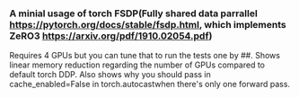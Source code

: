 ### A minial usage of torch FSDP(Fully shared data parrallel https://pytorch.org/docs/stable/fsdp.html, which implements ZeRO3 https://arxiv.org/pdf/1910.02054.pdf)
Requires 4 GPUs but you can tune that to run the tests one by ##. Shows linear memory reduction regarding the number of GPUs compared to default torch DDP. Also shows why you should pass in cache_enabled=False in torch.autocastwhen there's only one forward pass.
